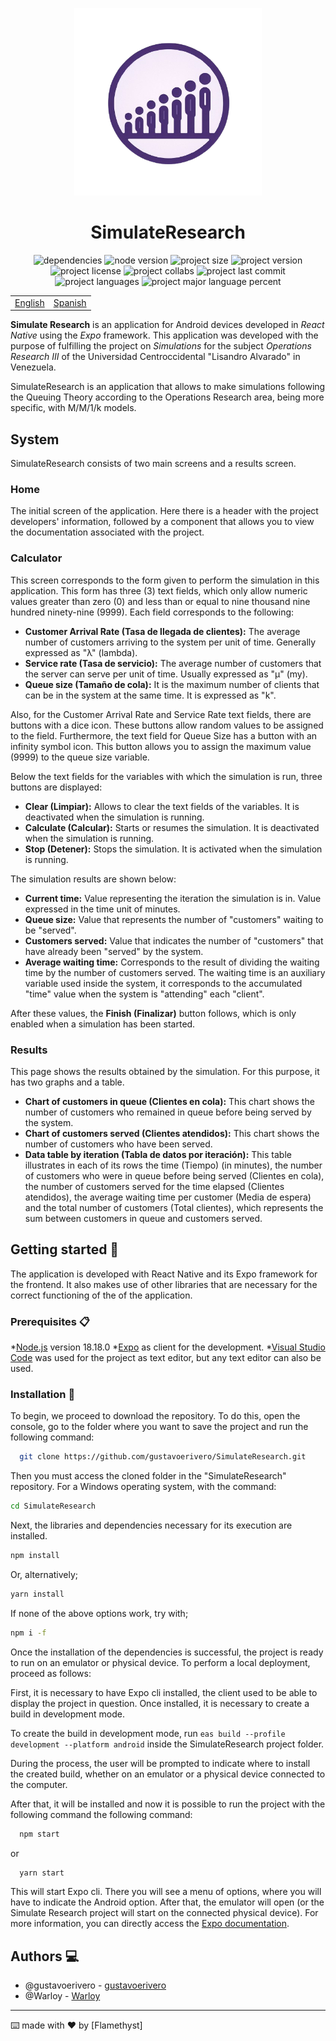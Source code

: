 <p align="center">
  <img src="./assets/images/icon.png" alt="SimulateResearch" width="300" height="300" />
</p>
<h1 align="center">
  SimulateResearch
</h1>

<div align="center">
  <img src="https://img.shields.io/depfu/dependencies/github/gustavoerivero/SimulateResearch" alt="dependencies" />
  <img src="https://img.shields.io/node/v/react-native" alt="node version" />
  <img src="https://img.shields.io/github/repo-size/gustavoerivero/SimulateResearch" alt="project size" />
  <img src="https://img.shields.io/github/package-json/v/gustavoerivero/SimulateResearch" alt="project version" />
  <img src="https://img.shields.io/github/license/gustavoerivero/SimulateResearch" alt="project license" />
  <img src="https://img.shields.io/github/contributors/gustavoerivero/SimulateResearch" alt="project collabs" />
  <img src="https://img.shields.io/github/last-commit/gustavoerivero/SimulateResearch" alt="project last commit" />
  <img src="https://img.shields.io/github/languages/count/gustavoerivero/SimulateResearch" alt="project languages" />
  <img src="https://img.shields.io/github/languages/top/gustavoerivero/SimulateResearch" alt="project major language percent" />
</div>

<div align="center">
  <table>
      <tr>
          <!-- Do not translate this table -->
          <td><a href="./README.md"> English </a></td>
          <td><a href="./README-ES.md"> Spanish </a></td>
      </tr>
  </table>
</div>

**Simulate Research** is an application for Android devices developed in *React Native* using the *Expo* framework. This application was developed with the purpose of fulfilling the project on *Simulations* for the subject *Operations Research III* of the Universidad Centroccidental "Lisandro Alvarado" in Venezuela.

SimulateResearch is an application that allows to make simulations following the Queuing Theory according to the Operations Research area, being more specific, with M/M/1/k models.

## System

SimulateResearch consists of two main screens and a results screen.

### Home

The initial screen of the application. Here there is a header with the project developers' information, followed by a component that allows you to view the documentation associated with the project.

### Calculator

This screen corresponds to the form given to perform the simulation in this application. This form has three (3) text fields, which only allow numeric values greater than zero (0) and less than or equal to nine thousand nine hundred ninety-nine (9999). Each field corresponds to the following:

* **Customer Arrival Rate (Tasa de llegada de clientes):** The average number of customers arriving to the system per unit of time. Generally expressed as "λ" (lambda).
* **Service rate (Tasa de servicio):** The average number of customers that the server can serve per unit of time. Usually expressed as "µ" (my).
* **Queue size (Tamaño de cola):** It is the maximum number of clients that can be in the system at the same time. It is expressed as "k".

Also, for the Customer Arrival Rate and Service Rate text fields, there are buttons with a dice icon. These buttons allow random values to be assigned to the field. Furthermore, the text field for Queue Size has a button with an infinity symbol icon. This button allows you to assign the maximum value (9999) to the queue size variable.

Below the text fields for the variables with which the simulation is run, three buttons are displayed:

* **Clear (Limpiar):** Allows to clear the text fields of the variables. It is deactivated when the simulation is running.
* **Calculate (Calcular):** Starts or resumes the simulation. It is deactivated when the simulation is running.
* **Stop (Detener):** Stops the simulation. It is activated when the simulation is running.

The simulation results are shown below:

* **Current time:** Value representing the iteration the simulation is in. Value expressed in the time unit of minutes.
* **Queue size:** Value that represents the number of "customers" waiting to be "served".
* **Customers served:** Value that indicates the number of "customers" that have already been "served" by the system.
* **Average waiting time:** Corresponds to the result of dividing the waiting time by the number of customers served. The waiting time is an auxiliary variable used inside the system, it corresponds to the accumulated "time" value when the system is "attending" each "client".

After these values, the **Finish (Finalizar)** button follows, which is only enabled when a simulation has been started.

### Results

This page shows the results obtained by the simulation. For this purpose, it has two graphs and a table.

* **Chart of customers in queue (Clientes en cola):** This chart shows the number of customers who remained in queue before being served by the system.
* **Chart of customers served (Clientes atendidos):** This chart shows the number of customers who have been served.
* **Data table by iteration (Tabla de datos por iteración):** This table illustrates in each of its rows the time (Tiempo) (in minutes), the number of customers who were in queue before being served (Clientes en cola), the number of customers served for the time elapsed (Clientes atendidos), the average waiting time per customer (Media de espera) and the total number of customers (Total clientes), which represents the sum between customers in queue and customers served.

## Getting started 🚀

The application is developed with React Native and its Expo framework for the frontend. It also makes use of other libraries that are necessary for the correct functioning of the of the application.

### Prerequisites 📋

*[Node.js](https://nodejs.org/en/) version 18.18.0
*[Expo](https://expo.dev/) as client for the development.
*[Visual Studio Code](https://code.visualstudio.com/) was used for the project as text editor, but any text editor can also be used.

### Installation 🔧

To begin, we proceed to download the repository. To do this, open the console, go to the folder where you want to save the project and run the following command:

```bash
  git clone https://github.com/gustavoerivero/SimulateResearch.git
```

Then you must access the cloned folder in the "SimulateResearch" repository. For a Windows operating system, with the command:

```bash
cd SimulateResearch
```

Next, the libraries and dependencies necessary for its execution are installed.

```bash
npm install
```

Or, alternatively;

```bash
yarn install
```

If none of the above options work, try with;

```bash
npm i -f
```

Once the installation of the dependencies is successful, the project is ready to run on an emulator or physical device. To perform a local deployment, proceed as follows:

First, it is necessary to have Expo cli installed, the client used to be able to display the project in question. Once installed, it is necessary to create a build in development mode.

To create the build in development mode, run ```eas build --profile development --platform android``` inside the SimulateResearch project folder.

During the process, the user will be prompted to indicate where to install the created build, whether on an emulator or a physical device connected to the computer.

After that, it will be installed and now it is possible to run the project with the following command the following command:

```bash
  npm start
```

or

```bash
  yarn start
```

This will start Expo cli. There you will see a menu of options, where you will have to indicate the Android option. After that, the emulator will open (or the Simulate Research project will start on the connected physical device). For more information, you can directly access the [Expo documentation](https://docs.expo.dev/).

## Authors 💻

*  @gustavoerivero - [gustavoerivero](https://github.com/gustavoerivero)
*  @Warloy - [Warloy](https://github.com/Warloy)

---
⌨️ made with ❤️ by [Flamethyst]